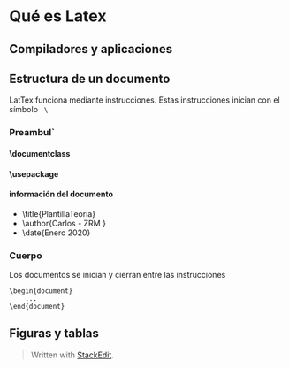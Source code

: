 
# Qué es Latex

## Compiladores y aplicaciones

## Estructura de un documento
LatTex funciona mediante instrucciones. Estas instrucciones inician con el símbolo `` \``
### Preambul`

#### \documentclass
#### \usepackage
#### información del documento
- \title{PlantillaTeoria}
- \author{Carlos - ZRM }
- \date{Enero 2020}
### Cuerpo
Los documentos se inician y cierran entre las instrucciones 
```
\begin{document}
	...
\end{document}
```



## Figuras y tablas


> Written with [StackEdit](https://stackedit.io/).
<!--stackedit_data:
eyJoaXN0b3J5IjpbLTE0NDI3OTk0NTZdfQ==
-->